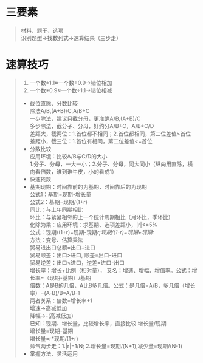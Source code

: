 # 三要素
> 材料、题干、选项<br>
> 识别题型->找数列式->速算结果（三步走）<br>

# 速算技巧
> 1. 一个数*1.1≈一个数÷0.9->错位相加<br>
> 2. 一个数*0.9≈一个数÷1.1->错位相减<br>
> * 截位直除、分数比较<br>
> 除法A/B,(A+B)/C,A/B÷C<br>
> 一步除法，建议只截分母，更准确A/B,(A+B)/C<br>
> 多步除法，截分子、分母，好约分A/B÷C，A/B*C/D<br>
> 差距大，截两位：1.首位都不相同；2.首位都相同，第二位差值>首位<br>
> 差距小，截三位：1.首位有相同，第二位差值<=首位<br>
> * 分数比较<br>
> 应用环境：比较A/B与C/D的大小<br>
> 1.分子、分母，一大一小；2.分子、分母，同大同小（纵向用直除，横向看倍数，谁到谁牛皮，小的看成1）<br>
> * 快速找数<br>
> * 基期现期：时间靠前的为基期，时间靠后的为现期<br>
> 公式1：基期=现期-增长量<br>
> 公式2：基期=现期/(1+r)<br>
> 同比：与上年同期相比<br>
> 环比：与紧紧相邻的上一个统计周期相比（月环比，季环比）<br>
> 化除为乘：应用环境：求基期、选项差距小，|r|<=5%<br>
> 公式：现期/(1+r)=现期-现期*r;现期/(1-r)=现期+现期*r<br>
> 方法：变号、估算乘法<br>
> 贸易进出口总额=出口+进口<br>
> 贸易顺差：出口>进口, 顺差=出口-进口<br>
> 贸易逆差：出口<进口，逆差=进口-出口<br>
> 增长率：增长+比例（相对量）， 又名：增速、增幅、增值率。公式：增长率=（现期-基期）/基期<br>
> 倍数：A是B的几倍，A比B多几倍。公式：是几倍=A/B，多几倍（增长率）=(A-B)/B=A/B-1<br>
> 两者关系：倍数=增长率+1<br>
> 增速->高减低加<br>
> 降幅->-(高减低加)<br>
> 已知：现期、增长量，比较增长率，直接比较 增长量/现期<br>
> 增长量=现期-基期<br>
> 增长量=r*现期/(1+r)<br>
> 帅气两步走：1.|r|=1/N; 2.增长量=现期/(N+1),减少量=现期/(N-1)<br>
> * 掌握方法、灵活运用<br>
> 